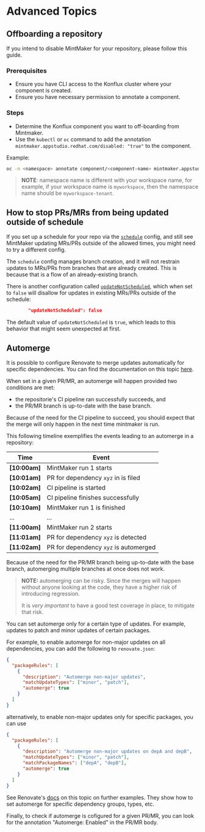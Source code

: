 # Advanced Topics


## Offboarding a repository

If you intend to disable MintMaker for your repository, please follow
this guide.

### Prerequisites

- Ensure you have CLI access to the Konflux cluster where your component is created.
- Ensure you have necessary permission to annotate a component.

### Steps

- Determine the Konflux component you want to off-boarding from Mintmaker.
- Use the `kubectl` or `oc` command to add the annotation `mintmaker.appstudio.redhat.com/disabled: "true"` to the component.

Example:

```bash
oc -n <namespace> annotate component/<component-name> mintmaker.appstudio.redhat.com/disabled=true
```

> **NOTE**: namespace name is different with your workspace name, for example,
  if your workspace name is `myworkspace`, then the namespace name should be 
  `myworkspace-tenant`.

## How to stop PRs/MRs from being updated outside of schedule

If you set up a schedule for your repo via the [`schedule`](https://docs.renovatebot.com/configuration-options/#schedule) config, and still see MintMaker updating MRs/PRs outside of the allowed times, you might need to try a different config.

The `schedule` config manages branch creation, and it will not restrain updates to MRs/PRs from branches that are already created. This is because that is a flow of an already-existing branch. 

There is another configuration called [`updateNotScheduled`](https://docs.renovatebot.com/configuration-options/#updatenotscheduled), which when set to `false` will disallow for updates in existing MRs/PRs outside of the schedule:
```json
        "updateNotScheduled": false
```

The default value of `updateNotScheduled` is `true`, which leads to this behavior that might seem unexpected at first.

## Automerge

It is possible to configure Renovate to merge updates automatically for specific
dependencies. You can find the documentation on this topic [here](https://docs.renovatebot.com/key-concepts/automerge/).

When set in a given PR/MR, an automerge will happen provided two conditions are met:
- the repositorie's CI pipeline ran successfully succeeds, and
- the PR/MR branch is up-to-date with the base branch.

Because of the need for the CI pipeline to succeed, you should expect that the
merge will only happen in the next time mintmaker is run.

This following timeline exemplifies the events leading to an automerge in a repository:

  Time  | Event
--- | --- 
__[10:00am]__ | MintMaker run 1 starts 
__[10:01am]__ | PR for dependency `xyz` in is filed
__[10:02am]__ | CI pipeline is started
__[10:05am]__ | CI pipeline finishes successfully
__[10:10am]__ | MintMaker run 1 is finished
... | ...
__[11:00am]__ | MintMaker run 2 starts
__[11:01am]__ | PR for dependency `xyz` is detected
__[11:02am]__ | PR for dependency `xyz` is automerged


Because of the need for the PR/MR branch being up-to-date with the base branch,
automerging multiple branches at once does not work. 

> **NOTE:** automerging can be risky. Since the merges will happen without anyone
> looking at the code, they have a higher risk of introducing regression.
>
> It is _very important_ to have a good test coverage in place, to mitigate that 
> risk.

You can set automerge only for a certain type of updates. For example, updates
to patch and minor updates of certain packages.

For example, to enable automerge for non-major updates on all dependencies, you
can add the following to `renovate.json`:
```json
{
  "packageRules": [
    {
      "description": "Automerge non-major updates",
      "matchUpdateTypes": ["minor", "patch"],
      "automerge": true
    }
  ]
}
```
alternatively, to enable non-major updates only for specific packages, you can use
```json
{
  "packageRules": [
    {
      "description": "Automerge non-major updates on depA and depB",
      "matchUpdateTypes": ["minor", "patch"],
      "matchPackageNames": ["depA", "depB"],
      "automerge": true
    }
  ]
}
```
See Renovate's [docs](https://docs.renovatebot.com/key-concepts/automerge/#configuration-examples)
on this topic on further examples. They show how to set automerge for specific
dependency groups, types, etc.

Finally, to check if automerge is cofigured for a given PR/MR, you can look for 
the annotation "Automerge: Enabled" in the PR/MR body.